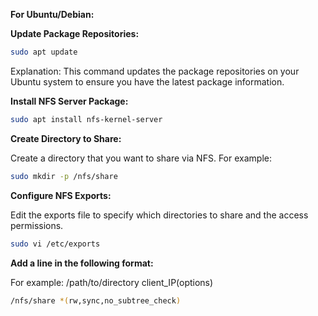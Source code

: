 **For Ubuntu/Debian:**

**Update Package Repositories:**
```bash
sudo apt update
```
Explanation: This command updates the package repositories on your Ubuntu system to ensure you have the latest package information.

**Install NFS Server Package:**

```bash
sudo apt install nfs-kernel-server
```
**Create Directory to Share:**

Create a directory that you want to share via NFS. For example:

```bash
sudo mkdir -p /nfs/share
```
**Configure NFS Exports:**

Edit the exports file to specify which directories to share and the access permissions.

```bash
sudo vi /etc/exports
```

**Add a line in the following format:**

For example:
/path/to/directory client_IP(options)
```bash
/nfs/share *(rw,sync,no_subtree_check)
```
